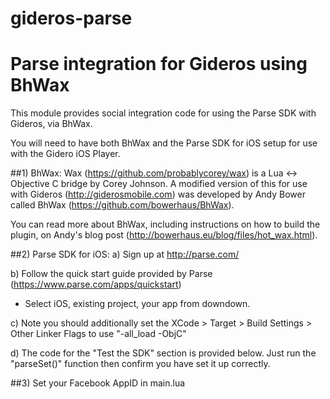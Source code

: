 gideros-parse
=============

# Parse integration for Gideros using BhWax

This module provides social integration code for using the Parse SDK with Gideros, via BhWax.

You will need to have both BhWax and the Parse SDK for iOS setup for use with the Gidero iOS Player.

##1) BhWax:
Wax (https://github.com/probablycorey/wax) is a Lua <-> Objective C bridge by Corey Johnson. A modified version of this for
use with Gideros (http://giderosmobile.com) was developed by Andy Bower called BhWax (https://github.com/bowerhaus/BhWax). 

You can read more about BhWax, including instructions on how to build the plugin, on Andy's blog post 
(http://bowerhaus.eu/blog/files/hot_wax.html).

##2) Parse SDK for iOS:
a) Sign up at http://parse.com/

b) Follow the quick start guide provided by Parse (https://www.parse.com/apps/quickstart)

 - Select iOS, existing project, your app from downdown.

c) Note you should additionally set the XCode > Target > Build Settings > Other Linker Flags to use "-all_load -ObjC"

d) The code for the "Test the SDK" section is provided below. Just run the "parseSet()" function then confirm you have set it up correctly.

##3) Set your Facebook AppID in main.lua

